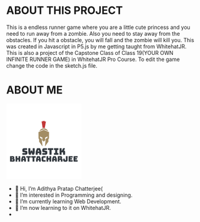 # ABOUT THIS PROJECT

This is a endless runner game where you are a little cute princess and you need to run away from a zombie. Also you need to stay away from the obstacles. If you hit a obstacle, you will fall and the zombie will kill you. This was created in Javascript in P5.js by me getting taught from WhitehatJR. This is also a project of the Capstone Class of Class 19(YOUR OWN INFINITE RUNNER GAME) in WhitehatJR Pro Course. To edit the game change the code in the sketch.js file.

# ABOUT ME

![My Image](swastik.png)

- 👋 Hi, I’m Adithya Pratap Chatterjee(
- 👀 I’m interested in Programming and designing.
- 🌱 I’m currently learning Web Development.
- 💞️ I’m now learning to it on WhitehatJR.
- 
